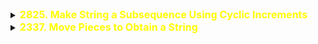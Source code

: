 <details id="2825. Make String a Subsequence Using Cyclic Increments">
<summary> 
<span style="color:yellow;font-size:16px;font-weight:bold">2825. Make String a Subsequence Using Cyclic Increments 
</span>
</summary>

https://leetcode.com/problems/make-string-a-subsequence-using-cyclic-increments/description/?envType=daily-question&envId=2024-12-04

You are given two 0-indexed strings str1 and str2.

In an operation, you select a set of indices in str1, and for each index i in the set, increment str1[i] to the next character cyclically. That is 'a' becomes 'b', 'b' becomes 'c', and so on, and 'z' becomes 'a'.

Return true if it is possible to make str2 a subsequence of str1 by performing the operation at most once, and false otherwise.

Note: A subsequence of a string is a new string that is formed from the original string by deleting some (possibly none) of the characters without disturbing the relative positions of the remaining characters.

 

Example 1:

Input: str1 = "abc", str2 = "ad"
Output: true
Explanation: Select index 2 in str1.
Increment str1[2] to become 'd'. 
Hence, str1 becomes "abd" and str2 is now a subsequence. Therefore, true is returned.
Example 2:

Input: str1 = "zc", str2 = "ad"
Output: true
Explanation: Select indices 0 and 1 in str1. 
Increment str1[0] to become 'a'. 
Increment str1[1] to become 'd'. 
Hence, str1 becomes "ad" and str2 is now a subsequence. Therefore, true is returned.
Example 3:

Input: str1 = "ab", str2 = "d"
Output: false
Explanation: In this example, it can be shown that it is impossible to make str2 a subsequence of str1 using the operation at most once. 
Therefore, false is returned.
 

Constraints:

1 <= str1.length <= 105
1 <= str2.length <= 105
str1 and str2 consist of only lowercase English letters.

```java
// Resursive + Memoization TLE
class Solution {
    public boolean canMakeSubsequence(String str1, String str2) {
        if(str1.length()<str2.length())return false;
        Boolean[][] canMakeSubstr = new Boolean[str1.length()][str2.length()];
        return canMakeSubsequences(0, 0, str1, str2, canMakeSubstr);
    }

    boolean canMakeSubsequences(int i, int j, String S1, String S2, Boolean[][] canMakeSubstr) {
        // base Condition
        if (j >= S2.length())
            return true;

        if (i >= S1.length())
            return false;

        // Check if we already have answer
        if (canMakeSubstr[i][j] != null)
            return canMakeSubstr[i][j] ;

        // Case 1 char matched
        if (S1.charAt(i) == S2.charAt(j)) {
            return canMakeSubstr[i][j] = canMakeSubsequences(i + 1, j + 1, S1, S2, canMakeSubstr) || canMakeSubsequences(i + 1, j, S1, S2, canMakeSubstr);
        }

        // Case 2 char matched with next circular char
        char c = S1.charAt(i);
        if (c == 'z') {
            c = 'a';
        } else {
            c++;
        }
        if (c == S2.charAt(j)) {
             return canMakeSubstr[i][j] = canMakeSubsequences(i + 1, j + 1, S1, S2, canMakeSubstr) || canMakeSubsequences(i + 1, j, S1, S2, canMakeSubstr);
        }

        // Case 3 char
        return canMakeSubstr[i][j] = canMakeSubsequences(i + 1, j, S1, S2, canMakeSubstr);
    }
}


// Two Pointer O(str1.length())
class Solution {
    public boolean canMakeSubsequence(String str1, String str2) {
        int idx2 = 0;
        for (int i = 0; i < str1.length(); i++) {
            if (str1.charAt(i) == str2.charAt(idx2) || (str1.charAt(i) - 'a' + 1) % 26 == str2.charAt(idx2) - 'a') {
                idx2++;
            }
            if (idx2 == str2.length()) {
                return true;
            }
        }
        return false;
    }
}
```

</details>


<details id="2337. Move Pieces to Obtain a String">
<summary> 
<span style="color:yellow;font-size:16px;font-weight:bold">2337. Move Pieces to Obtain a String 
</span>
</summary>

https://leetcode.com/problems/move-pieces-to-obtain-a-string/description/?envType=daily-question&envId=2024-12-05

You are given two strings start and target, both of length n. Each string consists only of the characters 'L', 'R', and '_' where:

The characters 'L' and 'R' represent pieces, where a piece 'L' can move to the left only if there is a blank space directly to its left, and a piece 'R' can move to the right only if there is a blank space directly to its right.
The character '_' represents a blank space that can be occupied by any of the 'L' or 'R' pieces.
Return true if it is possible to obtain the string target by moving the pieces of the string start any number of times. Otherwise, return false.

 

Example 1:

Input: start = "_L__R__R_", target = "L______RR"
Output: true
Explanation: We can obtain the string target from start by doing the following moves:
- Move the first piece one step to the left, start becomes equal to "L___R__R_".
- Move the last piece one step to the right, start becomes equal to "L___R___R".
- Move the second piece three steps to the right, start becomes equal to "L______RR".
Since it is possible to get the string target from start, we return true.
Example 2:

Input: start = "R_L_", target = "__LR"
Output: false
Explanation: The 'R' piece in the string start can move one step to the right to obtain "_RL_".
After that, no pieces can move anymore, so it is impossible to obtain the string target from start.
Example 3:

Input: start = "_R", target = "R_"
Output: false
Explanation: The piece in the string start can move only to the right, so it is impossible to obtain the string target from start.
 

Constraints:

n == start.length == target.length
1 <= n <= 105
start and target consist of the characters 'L', 'R', and '_'.


```java

class Solution {
    public boolean canChange(String start, String target) {
        int n = start.length();
        int s = 0, t = 0;

        // Iterate through both strings
        while (s < n || t < n) {
            // Skip underscores in both strings
            while (s < n && start.charAt(s) == '_') s++;
            while (t < n && target.charAt(t) == '_') t++;

            // If both pointers reach the end, the strings are valid
            if (s == n && t == n) return true;

            // If one pointer reaches the end but the other does not, invalid
            if (s == n || t == n) return false;

            // Check if the characters at the current position are the same
            if (start.charAt(s) != target.charAt(t)) return false;

            // Check movement rules for 'L' and 'R'
            if (start.charAt(s) == 'L' && t > s) return false; // 'L' cannot move right
            if (start.charAt(s) == 'R' && t < s) return false; // 'R' cannot move left

            // Move both pointers to the next non-underscore character
            s++;
            t++;
        }
        
        return true; // Valid if we reach here
    }
}

```
</details>

<!-- <details id="1584. Min Cost to Connect All Points">
<summary> 
<span style="color:yellow;font-size:16px;font-weight:bold">1584. Min Cost to Connect All Points 
</span>
</summary>
</details> -->


<!-- <details id="1584. Min Cost to Connect All Points">
<summary> 
<span style="color:yellow;font-size:16px;font-weight:bold">1584. Min Cost to Connect All Points 
</span>
</summary>
</details> -->

<!-- <details id="1584. Min Cost to Connect All Points">
<summary> 
<span style="color:yellow;font-size:16px;font-weight:bold">1584. Min Cost to Connect All Points 
</span>
</summary>
</details> -->


<!-- <details id="1584. Min Cost to Connect All Points">
<summary> 
<span style="color:yellow;font-size:16px;font-weight:bold">1584. Min Cost to Connect All Points 
</span>
</summary>
</details> -->

<!-- <details id="1584. Min Cost to Connect All Points">
<summary> 
<span style="color:yellow;font-size:16px;font-weight:bold">1584. Min Cost to Connect All Points 
</span>
</summary>
</details> -->


<!-- <details id="1584. Min Cost to Connect All Points">
<summary> 
<span style="color:yellow;font-size:16px;font-weight:bold">1584. Min Cost to Connect All Points 
</span>
</summary>
</details> -->

<!-- <details id="1584. Min Cost to Connect All Points">
<summary> 
<span style="color:yellow;font-size:16px;font-weight:bold">1584. Min Cost to Connect All Points 
</span>
</summary>
</details> -->


<!-- <details id="1584. Min Cost to Connect All Points">
<summary> 
<span style="color:yellow;font-size:16px;font-weight:bold">1584. Min Cost to Connect All Points 
</span>
</summary>
</details> -->

<!-- <details id="1584. Min Cost to Connect All Points">
<summary> 
<span style="color:yellow;font-size:16px;font-weight:bold">1584. Min Cost to Connect All Points 
</span>
</summary>
</details> -->


<!-- <details id="1584. Min Cost to Connect All Points">
<summary> 
<span style="color:yellow;font-size:16px;font-weight:bold">1584. Min Cost to Connect All Points 
</span>
</summary>
</details> -->

<!-- <details id="1584. Min Cost to Connect All Points">
<summary> 
<span style="color:yellow;font-size:16px;font-weight:bold">1584. Min Cost to Connect All Points 
</span>
</summary>
</details> -->


<!-- <details id="1584. Min Cost to Connect All Points">
<summary> 
<span style="color:yellow;font-size:16px;font-weight:bold">1584. Min Cost to Connect All Points 
</span>
</summary>
</details> -->

<!-- <details id="1584. Min Cost to Connect All Points">
<summary> 
<span style="color:yellow;font-size:16px;font-weight:bold">1584. Min Cost to Connect All Points 
</span>
</summary>
</details> -->


<!-- <details id="1584. Min Cost to Connect All Points">
<summary> 
<span style="color:yellow;font-size:16px;font-weight:bold">1584. Min Cost to Connect All Points 
</span>
</summary>
</details> -->

<!-- <details id="1584. Min Cost to Connect All Points">
<summary> 
<span style="color:yellow;font-size:16px;font-weight:bold">1584. Min Cost to Connect All Points 
</span>
</summary>
</details> -->


<!-- <details id="1584. Min Cost to Connect All Points">
<summary> 
<span style="color:yellow;font-size:16px;font-weight:bold">1584. Min Cost to Connect All Points 
</span>
</summary>
</details> -->

<!-- <details id="1584. Min Cost to Connect All Points">
<summary> 
<span style="color:yellow;font-size:16px;font-weight:bold">1584. Min Cost to Connect All Points 
</span>
</summary>
</details> -->


<!-- <details id="1584. Min Cost to Connect All Points">
<summary> 
<span style="color:yellow;font-size:16px;font-weight:bold">1584. Min Cost to Connect All Points 
</span>
</summary>
</details> -->

<!-- <details id="1584. Min Cost to Connect All Points">
<summary> 
<span style="color:yellow;font-size:16px;font-weight:bold">1584. Min Cost to Connect All Points 
</span>
</summary>
</details> -->

